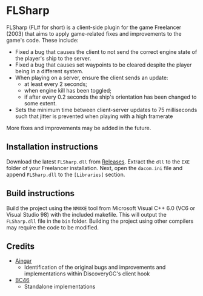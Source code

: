 # FLSharp
FLSharp (FL# for short) is a client-side plugin for the game Freelancer (2003) that aims to apply game-related fixes and improvements to the game's code.
These include:
- Fixed a bug that causes the client to not send the correct engine state of the player's ship to the server.
- Fixed a bug that causes set waypoints to be cleared despite the player being in a different system.
- When playing on a server, ensure the client sends an update:
    - at least every 2 seconds;
    - when engine kill has been toggled;
    - if after every 0.2 seconds the ship's orientation has been changed to some extent.
- Sets the minimum time between client-server updates to 75 milliseconds such that jitter is prevented when playing with a high framerate

More fixes and improvements may be added in the future.

## Installation instructions
Download the latest `FLSharp.dll` from [Releases](https://github.com/BC46/FLSharp/releases). Extract the `dll` to the `EXE` folder of your Freelancer installation. Next, open the `dacom.ini` file and append `FLSharp.dll` to the `[Libraries]` section.

## Build instructions
Build the project using the `NMAKE` tool from Microsoft Visual C++ 6.0 (VC6 or Visual Studio 98) with the included makefile.
This will output the `FLSharp.dll` file in the `bin` folder.
Building the project using other compilers may require the code to be modified.

## Credits
- [Aingar](https://github.com/Aingar)
  - Identification of the original bugs and improvements and implementations within DiscoveryGC's client hook
- [BC46](https://github.com/BC46)
  - Standalone implementations

